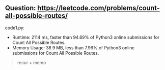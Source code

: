 ## Question: https://leetcode.com/problems/count-all-possible-routes/

code1.py:
* Runtime: 2114 ms, faster than 94.69% of Python3 online submissions for Count All Possible Routes.
* Memory Usage: 38.9 MB, less than 7.96% of Python3 online submissions for Count All Possible Routes.
> recur + memo